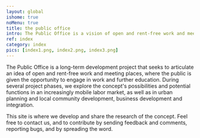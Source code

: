 ```yaml
---
layout: global
ishome: true
noMenu: true
title: the public office
intro: The Public Office is a vision of open and rent-free work and meeting places
ref: index
category: index
pics: [index1.png, index2.png, index3.png]
---
```


The Public Office is a long-term development project that seeks to articulate an idea of open and rent-free work and meeting places, where the public is given the opportunity to engage in work and further education. During several project phases, we explore the concept's possibilities and potential functions in an increasingly mobile labor market, as well as in urban planning and local community development, business development and integration.

This site is where we develop and share the research of the concept. Feel free to contact us, and to contribute by sending feedback and comments, reporting bugs, and by spreading the word.